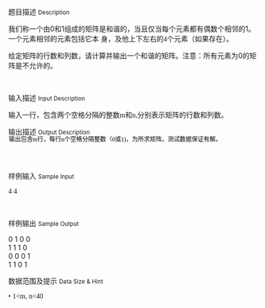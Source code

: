 <div class="panel panel-default">
<div class="area-title">
<span>
题目描述
<small>Description</small>
</span></div>
<div class="panel-body">

<p style=""><span style=""><span style="">我们称一个由0和1组成的矩阵是和谐的，当且仅当每个元素都有偶数个相邻的1。一个元素相邻的元素包括它本 身，及他上下左右的</span></span><span style=""><span style="FONT-FAMILY: Arial Unicode MS;">4</span></span><span style=""><span style=""><span style="">个元素（如果存在）。</span></span></span></p><p style=""><span style=""><span style="">给定矩阵的行数和列数，请计算并输出一个和谐的矩阵。注意：所有元素为0的矩阵是不允许的。</span></span></p><p> </p>

</div>
</div>

<div class="panel panel-default">
<div class="area-title">
<span>
输入描述
<small>Input Description</small>
</span></div>
<div class="panel-body">
<p><span style=""><span style="">输入一行，包含两个空格分隔的整数</span></span><span style=""><span style="FONT-FAMILY: Arial Unicode MS;">m</span></span><span style=""><span style="">和</span></span><span style=""><span style="FONT-FAMILY: Arial Unicode MS;">n,</span></span><span style=""><span style="">分别表示矩阵的行数和列数。</span></span></p>

</div>
</div>
<div  class="panel panel-default">
<div class="area-title">
<span>
输出描述
<small>Output Description</small>
</span></div>
<div class="panel-body">

<p style="BACKGROUND: none transparent scroll repeat 0% 0%; MARGIN: 0px 0px 25px 1px; LINE-HEIGHT: 13px"><span style="COLOR: black"><span style="FONT-SIZE: 12px; FONT-FAMILY: 宋体">输出包含</span></span><span style="FONT-SIZE: 12px; COLOR: black"><span style="FONT-FAMILY: Arial Unicode MS">m</span></span><span style="COLOR: black"><span style="FONT-SIZE: 12px; FONT-FAMILY: 宋体">行，每行</span></span><span style="FONT-SIZE: 12px; COLOR: black"><span style="FONT-FAMILY: Arial Unicode MS">n</span></span><span style="COLOR: black"><span style="FONT-SIZE: 12px; FONT-FAMILY: 宋体">个空格分隔整数（</span></span><span style="FONT-SIZE: 12px; COLOR: black"><span style="FONT-FAMILY: Arial Unicode MS">0</span></span><span style="COLOR: black"><span style="FONT-SIZE: 12px; FONT-FAMILY: 宋体">或</span></span><span style="FONT-SIZE: 12px; COLOR: black"><span style="FONT-FAMILY: Arial Unicode MS">1)</span></span><span style="COLOR: black"><span style="FONT-SIZE: 12px; FONT-FAMILY: 宋体">，为所求矩阵。测试数据保证有解。</span></span></p><p>&nbsp;</p>

</div>
</div>


<div class="panel panel-default">
<div class="area-title">
<span>
样例输入
<small>Sample Input</small>
</span></div>
<div class="panel-body">
<p style=""><span style=""><span style="FONT-FAMILY: Arial Unicode MS;">4 4</span></span></p><p> </p>

</div>
</div>

<div class="panel panel-default">
<div class="area-title">
<span>
样例输出
<small>Sample Output</small>
</span></div>
<div class="panel-body">
<p>0 1 0 0<br>1 1 1 0<br>0 0 0 1<br>1 1 0 1<br></p>

</div>
</div>

<div class="panel panel-default">
<div class="area-title">
<span>
数据范围及提示
<small>Data Size & Hint</small>
</span></div>
<div class="panel-body">
<p style=""><span style="FONT-FAMILY: Arial Unicode MS;"><span style=""><span style="">• </span></span><span style=""><span style="">1&lt;m, n&lt;40</span></span></span></p><p><span style=""><br style=""></span></p><p> </p>
</div>
</div>